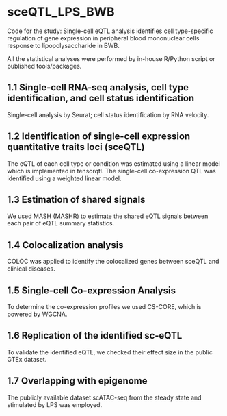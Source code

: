 # sceQTL_LPS_BWB
Code for the study: Single-cell eQTL analysis identifies cell type-specific regulation of gene expression in peripheral blood mononuclear cells response to lipopolysaccharide in BWB.

All the statistical analyses were performed by in-house R/Python script or published tools/packages.

## 1.1 Single-cell RNA-seq analysis, cell type identification, and cell status identification ##

Single-cell analysis by Seurat; cell status identification by RNA velocity.

## 1.2 Identification of single-cell expression quantitative traits loci (sceQTL) ##

The eQTL of each cell type or condition was estimated using a linear model which is implemented in tensorqtl. The single-cell co-expression QTL was identified using a weighted linear model.

## 1.3 Estimation of shared signals ##

We used MASH (MASHR) to estimate the shared eQTL signals between each pair of eQTL summary statistics.

## 1.4 Colocalization analysis ##

COLOC was applied to identify the colocalized genes between sceQTL and clinical diseases. 

## 1.5 Single-cell Co-expression Analysis ##

To determine the co-expression profiles we used CS-CORE, which is powered by WGCNA.

## 1.6 Replication of the identified sc-eQTL ##

To validate the identified eQTL, we checked their effect size in the public GTEx dataset.

## 1.7 Overlapping with epigenome ##

The publicly available dataset scATAC-seq from the steady state and stimulated by LPS was employed.
